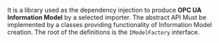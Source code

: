 It is a library used as the dependency injection to produce **OPC UA Information Model** by a selected importer. The abstract API Must be implemented by a classes providing functionality of Information Model creation.
The root of the definitions is the `IModelFactory` interface.

